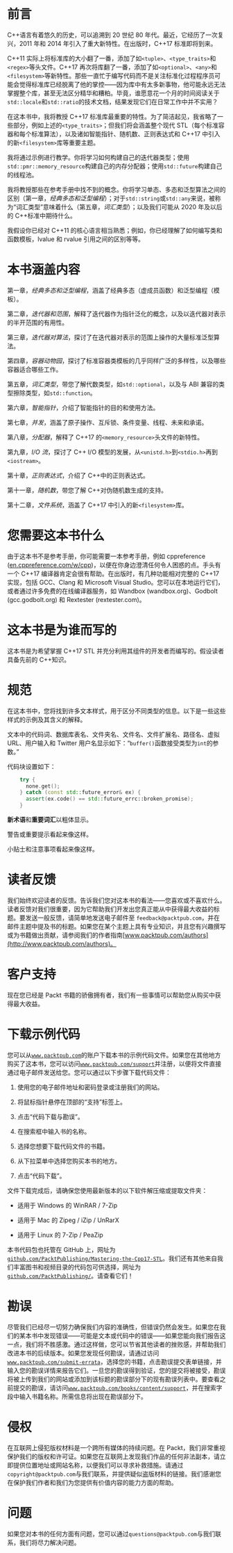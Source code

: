 # 前言

C++语言有着悠久的历史，可以追溯到 20 世纪 80 年代。最近，它经历了一次复兴，2011 年和 2014 年引入了重大新特性。在出版时，C++17 标准即将到来。

C++11 实际上将标准库的大小翻了一番，添加了如`<tuple>`、`<type_traits>`和`<regex>`等头文件。C++17 再次将库翻了一番，添加了如`<optional>`、`<any>`和`<filesystem>`等新特性。那些一直忙于编写代码而不是关注标准化过程程序员可能会觉得标准库已经脱离了他的掌控——因为库中有太多新事物，他可能永远无法掌握整个库，甚至无法区分精华和糟粕。毕竟，谁愿意花一个月的时间阅读关于`std::locale`和`std::ratio`的技术文档，结果发现它们在日常工作中并不实用？

在这本书中，我将教授 C++17 标准库最重要的特性。为了简洁起见，我省略了一些部分，例如上述的`<type_traits>`；但我们将会涵盖整个现代 STL（每个标准容器和每个标准算法），以及诸如智能指针、随机数、正则表达式和 C++17 中引入的新`<filesystem>`库等重要主题。

我将通过示例进行教学。你将学习如何构建自己的迭代器类型；使用`std::pmr::memory_resource`构建自己的内存分配器；使用`std::future`构建自己的线程池。

我将教授那些在参考手册中找不到的概念。你将学习单态、多态和泛型算法之间的区别（第一章，*经典多态和泛型编程*）；对于`std::string`或`std::any`来说，被称为“词汇类型”意味着什么（第五章，*词汇类型*）；以及我们可能从 2020 年及以后的 C++标准中期待什么。

我假设你已经对 C++11 的核心语言相当熟悉；例如，你已经理解了如何编写类和函数模板，lvalue 和 rvalue 引用之间的区别等等。

# 本书涵盖内容

第一章，*经典多态和泛型编程*，涵盖了经典多态（虚成员函数）和泛型编程（模板）。

第二章，*迭代器和范围*，解释了迭代器作为指针泛化的概念，以及以迭代器对表示的半开范围的有用性。

第三章，*迭代器对算法*，探讨了在迭代器对表示的范围上操作的大量标准泛型算法。

第四章，*容器动物园*，探讨了标准容器类模板的几乎同样广泛的多样性，以及哪些容器适合哪些工作。

第五章，*词汇类型*，带您了解代数类型，如`std::optional`，以及与 ABI 兼容的类型擦除类型，如`std::function`。

第六章，*智能指针*，介绍了智能指针的目的和使用方法。

第七章，*并发*，涵盖了原子操作、互斥锁、条件变量、线程、未来和承诺。

第八章，*分配器*，解释了 C++17 的`<memory_resource>`头文件的新特性。

第九章，*I/O 流*，探讨了 C++ I/O 模型的发展，从`<unistd.h>`到`<stdio.h>`再到`<iostream>`。

第十章，*正则表达式*，介绍了 C++中的正则表达式。

第十一章，*随机数*，带您了解 C++对伪随机数生成的支持。

第十二章，*文件系统*，涵盖了 C++17 中引入的新`<filesystem>`库。

# 您需要这本书什么

由于这本书不是参考手册，你可能需要一本参考手册，例如 cppreference ([en.cppreference.com/w/cpp](https://en.cppreference.com/w/cpp))，以便在你身边澄清任何令人困惑的点。手头有一个 C++17 编译器肯定会很有帮助。在出版时，有几种功能相对完整的 C++17 实现，包括 GCC、Clang 和 Microsoft Visual Studio。您可以在本地运行它们，或者通过许多免费的在线编译器服务，如 Wandbox (wandbox.org)、Godbolt (gcc.godbolt.org) 和 Rextester (rextester.com)。

# 这本书是为谁而写的

这本书是为希望掌握 C++17 STL 并充分利用其组件的开发者而编写的。假设读者具备先前的 C++知识。

# 规范

在这本书中，您将找到许多文本样式，用于区分不同类型的信息。以下是一些这些样式的示例及其含义的解释。

文本中的代码词、数据库表名、文件夹名、文件名、文件扩展名、路径名、虚拟 URL、用户输入和 Twitter 用户名显示如下：“`buffer()`函数接受类型为`int`的参数。”

代码块设置如下：

```cpp
    try {
      none.get();
    } catch (const std::future_error& ex) {
      assert(ex.code() == std::future_errc::broken_promise);
    }
```

**新术语**和**重要词汇**以粗体显示。

警告或重要提示看起来像这样。

小贴士和注意事项看起来像这样。

# 读者反馈

我们始终欢迎读者的反馈。告诉我们您对这本书的看法——您喜欢或不喜欢什么。读者反馈对我们很重要，因为它帮助我们开发出您真正能从中获得最大收益的标题。要发送一般反馈，请简单地发送电子邮件至 `feedback@packtpub.com`，并在邮件主题中提及书的标题。如果您在某个主题上具有专业知识，并且您有兴趣撰写或为书籍做出贡献，请参阅我们的作者指南[www.packtpub.com/authors](http://www.packtpub.com/authors)。

# 客户支持

现在您已经是 Packt 书籍的骄傲拥有者，我们有一些事情可以帮助您从购买中获得最大收益。

# 下载示例代码

您可以从[`www.packtpub.com`](http://www.packtpub.com)的账户下载本书的示例代码文件。如果您在其他地方购买了这本书，您可以访问[`www.packtpub.com/support`](http://www.packtpub.com/support)并注册，以便将文件直接通过电子邮件发送给您。您可以通过以下步骤下载代码文件：

1.  使用您的电子邮件地址和密码登录或注册我们的网站。

1.  将鼠标指针悬停在顶部的“支持”标签上。

1.  点击“代码下载与勘误”。

1.  在搜索框中输入书的名称。

1.  选择您想要下载代码文件的书籍。

1.  从下拉菜单中选择您购买本书的地方。

1.  点击“代码下载”。

文件下载完成后，请确保您使用最新版本的以下软件解压缩或提取文件夹：

+   适用于 Windows 的 WinRAR / 7-Zip

+   适用于 Mac 的 Zipeg / iZip / UnRarX

+   适用于 Linux 的 7-Zip / PeaZip

本书代码包也托管在 GitHub 上，网址为[`github.com/PacktPublishing/Mastering-the-Cpp17-STL`](https://github.com/PacktPublishing/Mastering-the-Cpp17-STL)。我们还有其他来自我们丰富图书和视频目录的代码包可供选择，网址为[`github.com/PacktPublishing/`](https://github.com/PacktPublishing/)。请查看它们！

# 勘误

尽管我们已经尽一切努力确保我们内容的准确性，但错误仍然会发生。如果您在我们的某本书中发现错误——可能是文本或代码中的错误——如果您能向我们报告这一点，我们将不胜感激。通过这样做，您可以节省其他读者的挫败感，并帮助我们改进本书的后续版本。如果您发现任何勘误，请通过访问[`www.packtpub.com/submit-errata`](http://www.packtpub.com/submit-errata)，选择您的书籍，点击勘误提交表单链接，并输入您的勘误详情来报告它们。一旦您的勘误得到验证，您的提交将被接受，勘误将被上传到我们的网站或添加到该标题的勘误部分下的现有勘误列表中。要查看之前提交的勘误，请访问[`www.packtpub.com/books/content/support`](https://www.packtpub.com/books/content/support)，并在搜索字段中输入书籍名称。所需信息将出现在勘误部分下。

# 侵权

在互联网上侵犯版权材料是一个跨所有媒体的持续问题。在 Packt，我们非常重视保护我们的版权和许可证。如果您在互联网上发现我们作品的任何非法副本，请立即提供位置地址或网站名称，以便我们可以寻求补救措施。请通过`copyright@packtpub.com`与我们联系，并提供疑似盗版材料的链接。我们感谢您在保护我们作者和我们为您提供有价值内容的能力方面的帮助。

# 问题

如果您对本书的任何方面有问题，您可以通过`questions@packtpub.com`与我们联系，我们将尽力解决问题。
